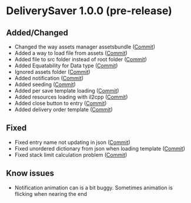﻿# DeliverySaver 1.0.0 (pre-release)
## Added/Changed
- Changed the way assets manager assetsbundle ([Commit](https://github.com/CocoIsNotBald/DeliverySaver/commit/4d6425a6837e4357637f9c54682245e848a5fca4))
- Added a way to load file from assets ([Commit](https://github.com/CocoIsNotBald/DeliverySaver/commit/4d6425a6837e4357637f9c54682245e848a5fca4))
- Added file to src folder instead of root folder ([Commit](https://github.com/CocoIsNotBald/DeliverySaver/commit/85bcd7368dd910e8803218ceb4f39d50b13d6514))
- Added Equatability for Data type ([Commit](https://github.com/CocoIsNotBald/DeliverySaver/commit/cf15c9b534445ba02126161dd6973170368cddff))
- Ignored assets folder ([Commit](https://github.com/CocoIsNotBald/DeliverySaver/commit/cf15c9b534445ba02126161dd6973170368cddff))
- Added notification ([Commit](https://github.com/CocoIsNotBald/DeliverySaver/commit/7ab628bcebf6aaa8083fa07c9bda279ff6a58216))
- Added seeding ([Commit](https://github.com/CocoIsNotBald/DeliverySaver/commit/7ab628bcebf6aaa8083fa07c9bda279ff6a58216))
- Added per save template loading ([Commit](https://github.com/CocoIsNotBald/DeliverySaver/commit/86c2eff287fd7f123e9c0735d5256060e8e01f61))
- Added resources loading with il2cpp ([Commit](https://github.com/CocoIsNotBald/DeliverySaver/commit/86c2eff287fd7f123e9c0735d5256060e8e01f61))
- Added close button to entry ([Commit](https://github.com/CocoIsNotBald/DeliverySaver/commit/79c38f65290c476f1c0b7a3a91065c747e1887ea))
- Added delivery order template ([Commit](https://github.com/CocoIsNotBald/DeliverySaver/commit/db30227e34a2d40d451cb131068f27f6aed7faa3))
## Fixed
- Fixed entry name not updating in json ([Commit](https://github.com/CocoIsNotBald/DeliverySaver/commit/556d781a40b49975d9389e284ac0700094c0b3e3))
- Fixed unordered dictionary from json when loading template ([Commit](https://github.com/CocoIsNotBald/DeliverySaver/commit/556d781a40b49975d9389e284ac0700094c0b3e3))
- Fixed stack limit calculation problem ([Commit](https://github.com/CocoIsNotBald/DeliverySaver/commit/4d6425a6837e4357637f9c54682245e848a5fca4))
## Know issues
- Notification animation can is a bit buggy. Sometimes animation is flicking when nearing the end